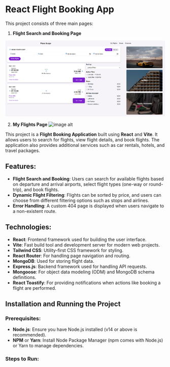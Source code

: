 # React Flight Booking App


This project consists of three main pages:
1. **Flight Search and Booking Page**

![image alt](https://github.com/Oomar20/PlaneScape/blob/main/Main%20Page.png?raw=true)

2. **My Flights Page**
![image alt]([https://github.com/Oomar20/PlaneScape/blob/main/Main%20Page.png?raw=true](https://github.com/Oomar20/PlaneScape/blob/main/My%20Flights%20Page.png?raw=true))

This project is a **Flight Booking Application** built using **React** and **Vite**. It allows users to search for flights, view flight details, and book flights. The application also provides additional services such as car rentals, hotels, and travel packages.

## Features:
- **Flight Search and Booking**: Users can search for available flights based on departure and arrival airports, select flight types (one-way or round-trip), and book flights.
- **Dynamic Flight Filtering**: Flights can be sorted by price, and users can choose from different filtering options such as stops and airlines.
- **Error Handling**: A custom 404 page is displayed when users navigate to a non-existent route.

## Technologies:
- **React**: Frontend framework used for building the user interface.
- **Vite**: Fast build tool and development server for modern web projects.
- **Tailwind CSS**: Utility-first CSS framework for styling.
- **React Router**: For handling page navigation and routing.
- **MongoDB**: Used for storing flight data.
- **Express.js**: Backend framework used for handling API requests.
- **Mongoose**: For object data modeling (ODM) and MongoDB schema definitions.
- **React Toastify**: For providing notifications when actions like booking a flight are performed.

## Installation and Running the Project

### Prerequisites:
- **Node.js**: Ensure you have Node.js installed (v14 or above is recommended).
- **NPM** or **Yarn**: Install Node Package Manager (npm comes with Node.js) or Yarn to manage dependencies.

### Steps to Run:


